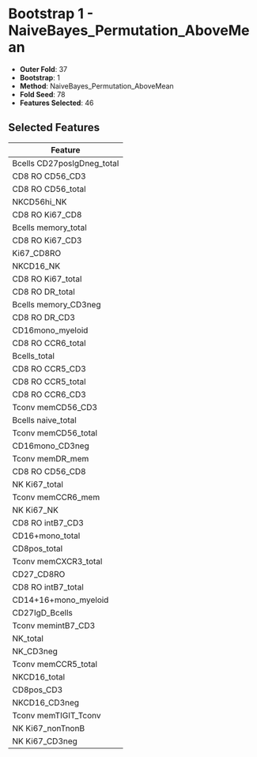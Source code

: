 # Bootstrap 1 - NaiveBayes_Permutation_AboveMean

- **Outer Fold**: 37
- **Bootstrap**: 1
- **Method**: NaiveBayes_Permutation_AboveMean
- **Fold Seed**: 78
- **Features Selected**: 46

## Selected Features

| Feature |
|---------|
| Bcells CD27posIgDneg_total |
| CD8 RO CD56_CD3 |
| CD8 RO CD56_total |
| NKCD56hi_NK |
| CD8 RO Ki67_CD8 |
| Bcells memory_total |
| CD8  RO Ki67_CD3 |
| Ki67_CD8RO |
| NKCD16_NK |
| CD8 RO Ki67_total |
| CD8 RO DR_total |
| Bcells memory_CD3neg |
| CD8 RO DR_CD3 |
| CD16mono_myeloid |
| CD8 RO CCR6_total |
| Bcells_total |
| CD8 RO CCR5_CD3 |
| CD8 RO CCR5_total |
| CD8 RO CCR6_CD3 |
| Tconv memCD56_CD3 |
| Bcells naive_total |
| Tconv memCD56_total |
| CD16mono_CD3neg |
| Tconv memDR_mem |
| CD8 RO CD56_CD8 |
| NK Ki67_total |
| Tconv memCCR6_mem |
| NK Ki67_NK |
| CD8 RO intB7_CD3 |
| CD16+mono_total |
| CD8pos_total |
| Tconv memCXCR3_total |
| CD27_CD8RO |
| CD8 RO intB7_total |
| CD14+16+mono_myeloid |
| CD27IgD_Bcells |
| Tconv memintB7_CD3 |
| NK_total |
| NK_CD3neg |
| Tconv memCCR5_total |
| NKCD16_total |
| CD8pos_CD3 |
| NKCD16_CD3neg |
| Tconv memTIGIT_Tconv |
| NK Ki67_nonTnonB |
| NK Ki67_CD3neg |
